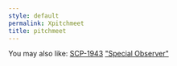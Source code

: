 ```yaml
---
style: default
permalink: Xpitchmeet
title: pitchmeet
---
```

You may also like:
[SCP-1943](http://scp-wiki.net/scp-1943)
["Special Observer"](http://scp-wiki.net/goc-tale-sequence-special-observer)